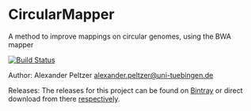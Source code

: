 # CircularMapper
A method to improve mappings on circular genomes, using the BWA mapper

[![Build Status](https://lambda.informatik.uni-tuebingen.de/jenkins/view/EAGER/job/CircularMapper/badge/icon)](https://lambda.informatik.uni-tuebingen.de/jenkins/view/EAGER/job/CircularMapper/)

Author: Alexander Peltzer <alexander.peltzer@uni-tuebingen.de>

Releases: The releases for this project can be found on [Bintray](https://bintray.com/apeltzer/EAGER/) or direct download from there [respectively](https://dl.bintray.com/apeltzer/EAGER/com/uni-tuebingen/de/it/eager/).
